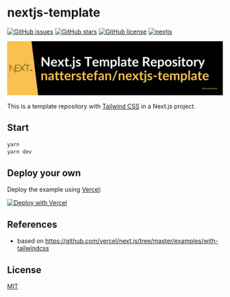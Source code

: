 # nextjs-template

[![GitHub issues](https://img.shields.io/github/issues/natterstefan/nextjs-template)](https://github.com/natterstefan/nextjs-template/issues)
[![GitHub stars](https://img.shields.io/github/stars/natterstefan/nextjs-template)](https://github.com/natterstefan/nextjs-template/stargazers)
[![GitHub license](https://img.shields.io/github/license/natterstefan/nextjs-template)](https://github.com/natterstefan/nextjs-template/blob/main/LICENSE)
[![nextjs](https://img.shields.io/badge/nextjs-built%20with%20typescript-informational.svg?logo=typescript&logoWidth=20)](https://github.com/natterstefan/nextjs-template)

![natterstefan/nextjs-template](./assets/github.png)

This is a template repository with [Tailwind CSS](https://tailwindcss.com) in a
Next.js project.

## Start

```bash
yarn
yarn dev
```

## Deploy your own

Deploy the example using [Vercel](https://vercel.com):

[![Deploy with Vercel](https://vercel.com/button)](https://vercel.com/import/project?template=https://github.com/natterstefan/nextjs-tailwind-template)

## References

- based on <https://github.com/vercel/next.js/tree/master/examples/with-tailwindcss>

## License

[MIT](./LICENSE)
